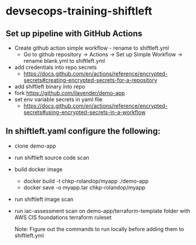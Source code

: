 # devsecops-training-shiftleft

## Set up pipeline with GitHub Actions

- Create github action simple workflow - rename to shiftleft.yml
    - Go to github repository &rightarrow; Actions &rightarrow; Set up Simple Workflow &rightarrow; rename blank.yml to shiftleft.yml
- add credentials into repo secrets
    - https://docs.github.com/en/actions/reference/encrypted-secrets#creating-encrypted-secrets-for-a-repository
- add shiftleft binary into repo
- fork https://github.com/ilavender/demo-app
- set env variable secrets in yaml file
    - https://docs.github.com/en/actions/reference/encrypted-secrets#using-encrypted-secrets-in-a-workflow

## In shiftleft.yaml configure the following:
- clone demo-app 
- run shiftleft source code scan
- build docker image
    - docker build -t chkp-rolandop/myapp ./demo-app
    - docker save -o myapp.tar chkp-rolandop/myapp
- run shiftleft image scan
- run iac-assessment scan on demo-app/terraform-template folder with AWS CIS foundations terraform ruleset

    Note:  Figure out the commands to run locally before adding them to shiftleft.yml
